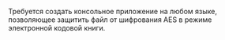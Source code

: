 Требуется создать консольное приложение на любом языке, позволяющее защитить файл от шифрования AES в режиме электронной кодовой книги.